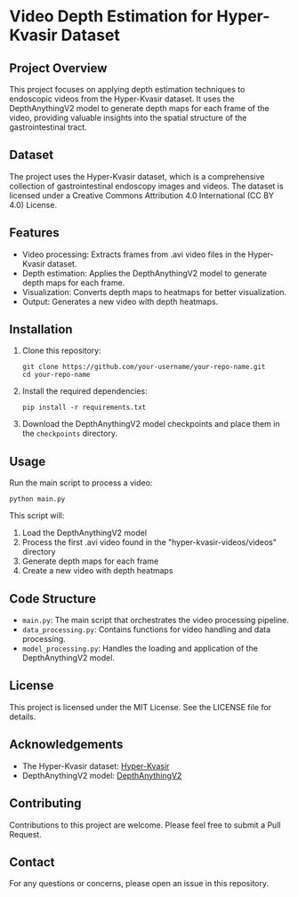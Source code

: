 # Video Depth Estimation for Hyper-Kvasir Dataset

## Project Overview

This project focuses on applying depth estimation techniques to endoscopic videos from the Hyper-Kvasir dataset. It uses the DepthAnythingV2 model to generate depth maps for each frame of the video, providing valuable insights into the spatial structure of the gastrointestinal tract.

## Dataset

The project uses the Hyper-Kvasir dataset, which is a comprehensive collection of gastrointestinal endoscopy images and videos. The dataset is licensed under a Creative Commons Attribution 4.0 International (CC BY 4.0) License.


## Features

- Video processing: Extracts frames from .avi video files in the Hyper-Kvasir dataset.
- Depth estimation: Applies the DepthAnythingV2 model to generate depth maps for each frame.
- Visualization: Converts depth maps to heatmaps for better visualization.
- Output: Generates a new video with depth heatmaps.

## Installation

1. Clone this repository:
   ```
   git clone https://github.com/your-username/your-repo-name.git
   cd your-repo-name
   ```

2. Install the required dependencies:
   ```
   pip install -r requirements.txt
   ```

3. Download the DepthAnythingV2 model checkpoints and place them in the `checkpoints` directory.

## Usage

Run the main script to process a video:
  ```
  python main.py
  ```

This script will:
1. Load the DepthAnythingV2 model
2. Process the first .avi video found in the "hyper-kvasir-videos/videos" directory
3. Generate depth maps for each frame
4. Create a new video with depth heatmaps

## Code Structure

- `main.py`: The main script that orchestrates the video processing pipeline.
- `data_processing.py`: Contains functions for video handling and data processing.
- `model_processing.py`: Handles the loading and application of the DepthAnythingV2 model.

## License

This project is licensed under the MIT License. See the LICENSE file for details.

## Acknowledgements

- The Hyper-Kvasir dataset: [Hyper-Kvasir](https://osf.io/mkzcq/)
- DepthAnythingV2 model: [DepthAnythingV2](https://huggingface.co/depth-anything)

## Contributing

Contributions to this project are welcome. Please feel free to submit a Pull Request.

## Contact

For any questions or concerns, please open an issue in this repository.
